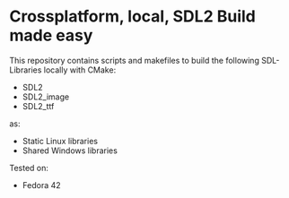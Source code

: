 # Crossplatform, local, SDL2 Build made easy

This repository contains scripts and makefiles to build the following SDL-Libraries locally with CMake:

- SDL2
- SDL2_image
- SDL2_ttf

as:

- Static Linux libraries
- Shared Windows libraries

Tested on:

- Fedora 42